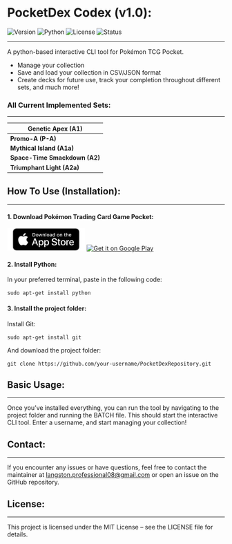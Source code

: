 # PocketDex Codex (v1.0):
![Version](https://img.shields.io/badge/Version-1.0.0-lightgrey)  ![Python](https://img.shields.io/badge/Python-3.10%2B-lightgrey) ![License](https://img.shields.io/badge/License-MIT-lightgrey) ![Status](https://img.shields.io/badge/Status-Active-lightgrey)

---
A python-based interactive CLI tool for Pokémon TCG Pocket.

- Manage your collection
- Save and load your collection in CSV/JSON format
- Create decks for future use, track your completion throughout different sets, and much more!

### All Current Implemented Sets:
---

|**Genetic Apex (A1)**
|-
|**Promo-A (P-A)**
|**Mythical Island (A1a)**
|**Space-Time Smackdown (A2)**
|**Triumphant Light (A2a)**

## How To Use (Installation):
---
#### 1. Download Pokémon Trading Card Game Pocket:
[![Download on the App Store](https://raw.githubusercontent.com/langstonstewart/PocketDex-Codex/refs/heads/main/images/app-store-badge-en.webp)](https://apps.apple.com/app/id6479970832) [![Get it on Google Play](https://upload.wikimedia.org/wikipedia/commons/7/78/Google_Play_Store_badge_EN.svg)](https://play.google.com/store/apps/details?id=jp.pokemon.pokemontcgp)


#### 2. Install Python:
 In your preferred terminal, paste in the following code:

````
sudo apt-get install python
````
#### 3. Install the project folder:
Install Git:
````
sudo apt-get install git
````
And download the project folder:
````
git clone https://github.com/your-username/PocketDexRepository.git
````

## Basic Usage:
---
Once you’ve installed everything, you can run the tool by navigating to the project folder and running the BATCH file.
This should start the interactive CLI tool. 
Enter a username, and start managing your collection!

## Contact:
---
If you encounter any issues or have questions, feel free to contact the maintainer at langston.professional08@gmail.com or open an issue on the GitHub repository.

## License:
---
This project is licensed under the MIT License – see the LICENSE file for details.



